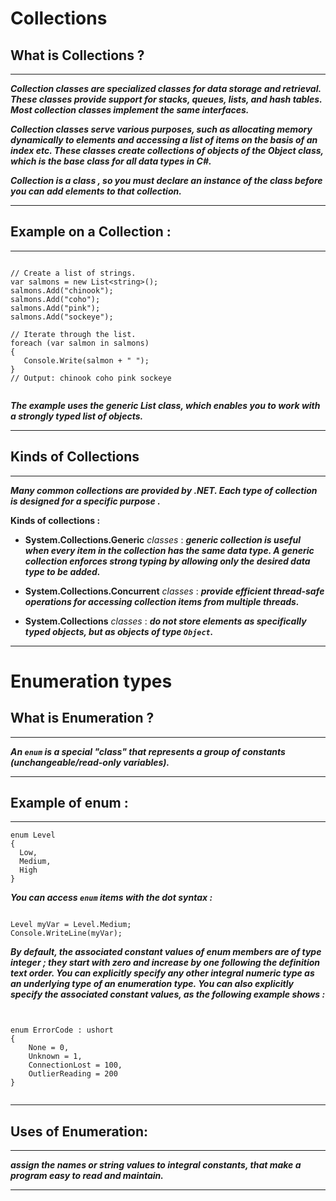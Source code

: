 # Collections

## What is Collections ?

---

***Collection classes are specialized classes for data storage and retrieval. These classes provide support for stacks, queues, lists, and hash tables. Most collection classes implement the same interfaces.***

***Collection classes serve various purposes, such as allocating memory dynamically to elements and accessing a list of items on the basis of an index etc. These classes create collections of objects of the Object class, which is the base class for all data types in C#.***


 ***Collection is a class , so you must declare an instance of the class before you can add elements to that collection.***

 ---

## Example on a Collection :

 ---

 ```

// Create a list of strings.
var salmons = new List<string>();
salmons.Add("chinook");
salmons.Add("coho");
salmons.Add("pink");
salmons.Add("sockeye");

// Iterate through the list.
foreach (var salmon in salmons)
{
    Console.Write(salmon + " ");
}
// Output: chinook coho pink sockeye


 ```

***The example uses the generic List<T> class, which enables you to work with a strongly typed list of objects.***

 ---

## Kinds of Collections

 ---


***Many common collections are provided by .NET. Each type of collection is designed for a specific purpose .***


**Kinds of collections :**


- **System.Collections.Generic** *classes* : ***generic collection is useful when every item in the collection has the same data type. A generic collection enforces strong typing by allowing only the desired data type to be added.***


- **System.Collections.Concurrent** *classes* : ***provide efficient thread-safe operations for accessing collection items from multiple threads.***


- **System.Collections** *classes* : ***do not store elements as specifically typed objects, but as objects of type ```Object```.***

---


# Enumeration types

## What is Enumeration ?

---

***An ```enum``` is a special "class" that represents a group of constants (unchangeable/read-only variables).***

---

## Example of enum :

---

```
enum Level 
{
  Low,
  Medium,
  High
}

```


***You can access ```enum``` items with the **dot** syntax :***


```

Level myVar = Level.Medium;
Console.WriteLine(myVar);

```


***By default, the associated constant values of enum members are of type integer ; they start with zero and increase by one following the definition text order. You can explicitly specify any other integral numeric type as an underlying type of an enumeration type. You can also explicitly specify the associated constant values, as the following example shows :***


```


enum ErrorCode : ushort
{
    None = 0,
    Unknown = 1,
    ConnectionLost = 100,
    OutlierReading = 200
}


```

---

## Uses of Enumeration:

---

***assign the names or string values to integral constants, that make a program easy to read and maintain.***

---
